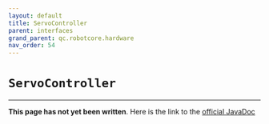 ```yaml
---
layout: default
title: ServoController
parent: interfaces
grand_parent: qc.robotcore.hardware
nav_order: 54
---
```

# `ServoController`
---
**This page has not yet been written**. Here is the link to the [official JavaDoc](https://ftctechnh.github.io/ftc_app/doc/javadoc/com/qualcomm/robotcore/hardware/ServoController.html)
        